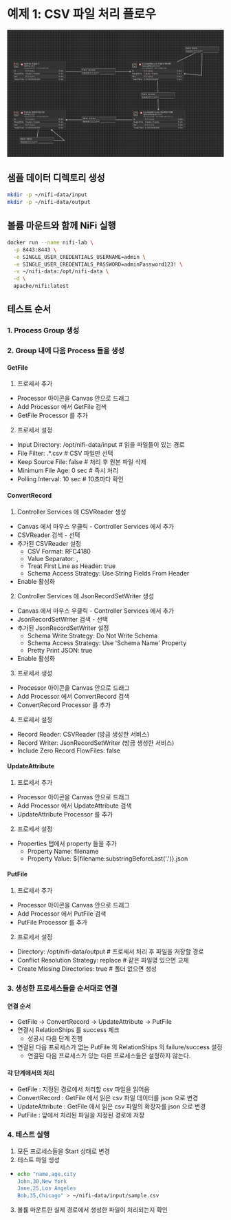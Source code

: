# 예제 1: CSV 파일 처리 플로우

![alt text](CSV_JSON_CONVERT.png)

## 샘플 데이터 디렉토리 생성

```bash
mkdir -p ~/nifi-data/input
mkdir -p ~/nifi-data/output
```

## 볼륨 마운트와 함께 NiFi 실행

```bash
docker run --name nifi-lab \
  -p 8443:8443 \
  -e SINGLE_USER_CREDENTIALS_USERNAME=admin \
  -e SINGLE_USER_CREDENTIALS_PASSWORD=adminPassword123! \
  -v ~/nifi-data:/opt/nifi-data \
  -d \
  apache/nifi:latest
```

## 테스트 순서

### 1. Process Group 생성

### 2. Group 내에 다음 Process 들을 생성

#### GetFile

1. 프로세서 추가

- Processor 아이콘을 Canvas 안으로 드래그
- Add Processor 에서 GetFile 검색
- GetFile Processor 를 추가

2. 프로세서 설정

- Input Directory: /opt/nifi-data/input # 읽을 파일들이 있는 경로
- File Filter: .\*\.csv # CSV 파일만 선택
- Keep Source File: false # 처리 후 원본 파일 삭제
- Minimum File Age: 0 sec # 즉시 처리
- Polling Interval: 10 sec # 10초마다 확인

#### ConvertRecord

1. Controller Services 에 CSVReader 생성

- Canvas 에서 마우스 우클릭 - Controller Services 에서 추가
- CSVReader 검색 - 선택
- 추가된 CSVReader 설정
  - CSV Format: RFC4180
  - Value Separator: ,
  - Treat First Line as Header: true
  - Schema Access Strategy: Use String Fields From Header
- Enable 활성화

2. Controller Services 에 JsonRecordSetWriter 생성

- Canvas 에서 마우스 우클릭 - Controller Services 에서 추가
- JsonRecordSetWriter 검색 - 선택
- 추가된 JsonRecordSetWriter 설정
  - Schema Write Strategy: Do Not Write Schema
  - Schema Access Strategy: Use 'Schema Name' Property
  - Pretty Print JSON: true
- Enable 활성화

3. 프로세서 생성

- Processor 아이콘을 Canvas 안으로 드래그
- Add Processor 에서 ConvertRecord 검색
- ConvertRecord Processor 를 추가

4. 프로세서 설정

- Record Reader: CSVReader (방금 생성한 서비스)
- Record Writer: JsonRecordSetWriter (방금 생성한 서비스)
- Include Zero Record FlowFiles: false

#### UpdateAttribute

1. 프로세서 추가

- Processor 아이콘을 Canvas 안으로 드래그
- Add Processor 에서 UpdateAttribute 검색
- UpdateAttribute Processor 를 추가

2. 프로세서 설정

- Properties 탭에서 property 들을 추가
  - Property Name: filename
  - Property Value: ${filename:substringBeforeLast('.')}.json

#### PutFile

1. 프로세서 추가

- Processor 아이콘을 Canvas 안으로 드래그
- Add Processor 에서 PutFile 검색
- PutFile Processor 를 추가

2. 프로세서 설정

- Directory: /opt/nifi-data/output # 프로세서 처리 후 파일을 저장할 경로
- Conflict Resolution Strategy: replace # 같은 파일명 있으면 교체
- Create Missing Directories: true # 폴더 없으면 생성

### 3. 생성한 프로세스들을 순서대로 연결

#### 연결 순서

- GetFile -> ConvertRecord -> UpdateAttribute -> PutFile
- 연결시 RelationShips 를 success 체크
  - 성공시 다음 단계 진행
- 연결된 다음 프로세스가 없는 PutFile 의 RelationShips 의 failure/success 설정
  - 연결된 다음 프로세스가 있는 다른 프로세스들은 설정하지 않는다.

#### 각 단계에서의 처리

- GetFile : 지정된 경로에서 처리할 csv 파일을 읽어옴
- ConvertRecord : GetFile 에서 읽은 csv 파일 데이터를 json 으로 변경
- UpdateAttribute : GetFile 에서 읽은 csv 파일의 확장자를 json 으로 변경
- PutFile : 앞에서 처리된 파일을 지정된 경로에 저장

### 4. 테스트 실행

1. 모든 프로세스들을 Start 상태로 변경
2. 테스트 파일 생성

- ```bash
  echo "name,age,city
  John,30,New York
  Jane,25,Los Angeles
  Bob,35,Chicago" > ~/nifi-data/input/sample.csv
  ```

3. 볼륨 마운트한 실제 경로에서 생성한 파일이 처리되는지 확인
